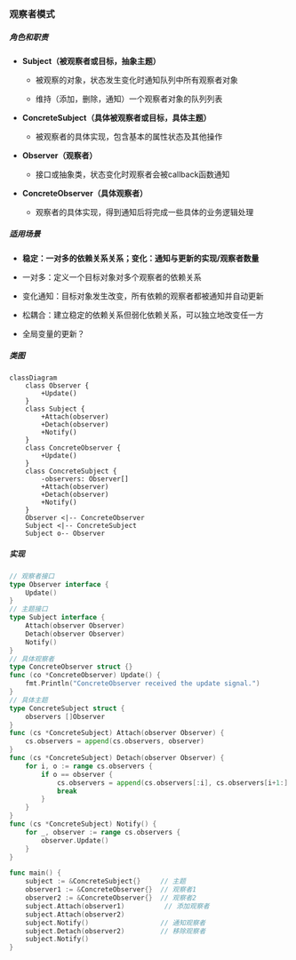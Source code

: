 ### 观察者模式

##### 角色和职责

- **Subject（被观察者或目标，抽象主题）**
  
  - 被观察的对象，状态发生变化时通知队列中所有观察者对象
  
  - 维持（添加，删除，通知）一个观察者对象的队列列表

- **ConcreteSubject（具体被观察者或目标，具体主题）**
  
  - 被观察者的具体实现，包含基本的属性状态及其他操作

- **Observer（观察者）**
  
  - 接口或抽象类，状态变化时观察者会被callback函数通知

- **ConcreteObserver（具体观察者）**
  
  - 观察者的具体实现，得到通知后将完成一些具体的业务逻辑处理

##### 适用场景

- **稳定：一对多的依赖关系关系；变化：通知与更新的实现/观察者数量**

- 一对多：定义一个目标对象对多个观察者的依赖关系

- 变化通知：目标对象发生改变，所有依赖的观察者都被通知并自动更新

- 松耦合：建立稳定的依赖关系但弱化依赖关系，可以独立地改变任一方

- 全局变量的更新？

##### 类图

```mermaid
classDiagram
    class Observer {
        +Update()
    }
    class Subject {
        +Attach(observer)
        +Detach(observer)
        +Notify()
    }
    class ConcreteObserver {
        +Update()
    }
    class ConcreteSubject {
        -observers: Observer[]
        +Attach(observer)
        +Detach(observer)
        +Notify()
    }
    Observer <|-- ConcreteObserver
    Subject <|-- ConcreteSubject
    Subject o-- Observer
```

##### 实现

```go
// 观察者接口
type Observer interface {
    Update()
}
// 主题接口
type Subject interface {
    Attach(observer Observer)
    Detach(observer Observer)
    Notify()
}
// 具体观察者
type ConcreteObserver struct {}
func (co *ConcreteObserver) Update() {
    fmt.Println("ConcreteObserver received the update signal.")
}
// 具体主题
type ConcreteSubject struct {
    observers []Observer
}
func (cs *ConcreteSubject) Attach(observer Observer) {
    cs.observers = append(cs.observers, observer)
}
func (cs *ConcreteSubject) Detach(observer Observer) {
    for i, o := range cs.observers {
        if o == observer {
            cs.observers = append(cs.observers[:i], cs.observers[i+1:]...)
            break
        }
    }
}
func (cs *ConcreteSubject) Notify() {
    for _, observer := range cs.observers {
        observer.Update()
    }
}

func main() {
    subject := &ConcreteSubject{}     // 主题
    observer1 := &ConcreteObserver{}  // 观察者1
    observer2 := &ConcreteObserver{}  // 观察者2
    subject.Attach(observer1)          // 添加观察者
    subject.Attach(observer2)      
    subject.Notify()                  // 通知观察者
    subject.Detach(observer2)         // 移除观察者
    subject.Notify()              
}
```